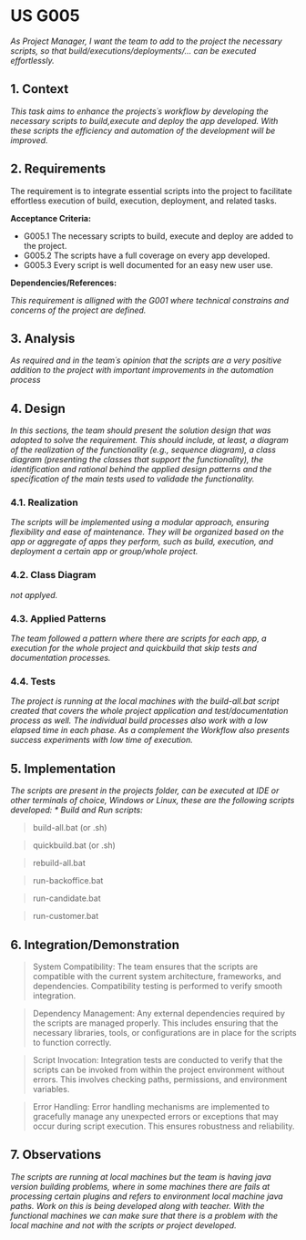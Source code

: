 # US G005

*As Project Manager, I want the team to add to the project the necessary scripts, so that build/executions/deployments/... can be executed effortlessly.*

## 1. Context

*This task aims to enhance the projects´s workflow by developing the necessary scripts to build,execute and deploy the app developed. With these scripts the efficiency and automation of the development will be improved.*

## 2. Requirements

The requirement is to integrate essential scripts into the project to facilitate effortless execution of build, execution, deployment, and related tasks.

**Acceptance Criteria:**

- G005.1 The necessary scripts to build, execute and deploy are added to the project.
- G005.2 The scripts have a full coverage on every app developed.
- G005.3 Every script is well documented for an easy new user use.

**Dependencies/References:**

*This requirement is alligned with the G001 where technical constrains and concerns of the project are defined.*

## 3. Analysis

*As required and in the team´s opinion that the scripts are a very positive addition to the project with important improvements in the automation process* 

## 4. Design

*In this sections, the team should present the solution design that was adopted to solve the requirement. This should include, at least, a diagram of the realization of the functionality (e.g., sequence diagram), a class diagram (presenting the classes that support the functionality), the identification and rational behind the applied design patterns and the specification of the main tests used to validade the functionality.*

### 4.1. Realization

*The scripts will be implemented using a modular approach, ensuring flexibility and ease of maintenance. They will be organized based on the app or aggregate of apps they perform, such as build, execution, and deployment a certain app or group/whole project.*

### 4.2. Class Diagram

*not applyed.*

### 4.3. Applied Patterns

*The team followed a pattern where there are scripts for each app, a execution for the whole project and quickbuild that skip tests and documentation processes.*

### 4.4. Tests

*The project is running at the local machines with the build-all.bat script created that covers the whole project application and test/documentation process as well. The individual build processes also work with a low elapsed time in each phase.
As a complement the Workflow also presents success experiments with low time of execution.*


## 5. Implementation

*The scripts are present in the projects folder, can be executed at IDE or other terminals of choice, Windows or Linux, these are the following scripts developed: *
Build and Run scripts:*
> build-all.bat (or .sh)

> quickbuild.bat (or .sh)

> rebuild-all.bat

> run-backoffice.bat

> run-candidate.bat

> run-customer.bat


## 6. Integration/Demonstration

> System Compatibility: The team ensures that the scripts are compatible with the current system architecture, frameworks, and dependencies. Compatibility testing is performed to verify smooth integration.

> Dependency Management: Any external dependencies required by the scripts are managed properly. This includes ensuring that the necessary libraries, tools, or configurations are in place for the scripts to function correctly.

> Script Invocation: Integration tests are conducted to verify that the scripts can be invoked from within the project environment without errors. This involves checking paths, permissions, and environment variables.

> Error Handling: Error handling mechanisms are implemented to gracefully manage any unexpected errors or exceptions that may occur during script execution. This ensures robustness and reliability.

## 7. Observations

*The scripts are running at local machines but the team is having java version building problems, where in some machines there are fails at processing certain plugins and refers to environment local machine java paths. Work on this is being developed along with teacher. With the functional machines we can make sure that there is a problem with the local machine and not with the scripts or project developed.*  